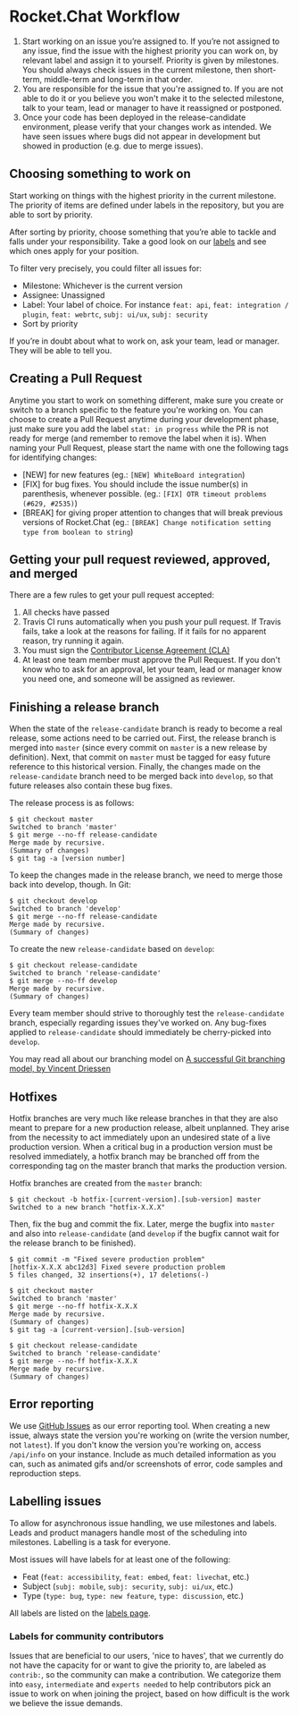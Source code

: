 # Rocket.Chat Workflow

1. Start working on an issue you’re assigned to. If you’re not assigned to any issue, find the issue with the highest priority you can work on, by relevant label and assign it to yourself. Priority is given by milestones. You should always check issues in the current milestone, then short-term, middle-term and long-term in that order.
2. You are responsible for the issue that you're assigned to. If you are not able to do it or you believe you won't make it to the selected milestone, talk to your team, lead or manager to have it reassigned or postponed.
3. Once your code has been deployed in the release-candidate environment, please verify that your changes work as intended. We have seen issues where bugs did not appear in development but showed in production (e.g. due to merge issues).

## Choosing something to work on

Start working on things with the highest priority in the current milestone. The priority of items are defined under labels in the repository, but you are able to sort by priority.

After sorting by priority, choose something that you’re able to tackle and falls under your responsibility. Take a good look on our [labels][labels] and see which ones apply for your position.

[labels]: https://github.com/RocketChat/Rocket.Chat/labels

To filter very precisely, you could filter all issues for:

- Milestone: Whichever is the current version
- Assignee: Unassigned
- Label: Your label of choice. For instance `feat: api`, `feat: integration / plugin`, `feat: webrtc`, `subj: ui/ux`, `subj: security`
- Sort by priority

If you’re in doubt about what to work on, ask your team, lead or manager. They will be able to tell you.

## Creating a Pull Request

Anytime you start to work on something different, make sure you create or switch to a branch specific to the feature you're working on. You can choose to create a Pull Request anytime during your development phase, just make sure you add the label `stat: in progress` while the PR is not ready for merge (and remember to remove the label when it is). When naming your Pull Request, please start the name with one the following tags for identifying changes:

- [NEW] for new features (eg.: `[NEW] WhiteBoard integration`)
- [FIX] for bug fixes. You should include the issue number(s) in parenthesis, whenever possible. (eg.: `[FIX] OTR timeout problems (#629, #2535)`)
- [BREAK] for giving proper attention to changes that will break previous versions of Rocket.Chat (eg.: `[BREAK] Change notification setting type from boolean to string`)

[history]: https://github.com/RocketChat/Rocket.Chat/blob/develop/HISTORY.md

## Getting your pull request reviewed, approved, and merged

There are a few rules to get your pull request accepted:

1. All checks have passed
2. Travis CI runs automatically when you push your pull request. If Travis fails, take a look at the reasons for failing. If it fails for no apparent reason, try running it again.
3. You must sign the [Contributor License Agreement (CLA)][cla]
4. At least one team member must approve the Pull Request. If you don't know who to ask for an approval, let your team, lead or manager know you need one, and someone will be assigned as reviewer.

[cla]: https://cla-assistant.io/RocketChat/Rocket.Chat

## Finishing a release branch

When the state of the `release-candidate` branch is ready to become a real release, some actions need to be carried out. First, the release branch is merged into `master` (since every commit on `master` is a new release by definition). Next, that commit on `master` must be tagged for easy future reference to this historical version. Finally, the changes made on the `release-candidate` branch need to be merged back into `develop`, so that future releases also contain these bug fixes.

The release process is as follows:

    $ git checkout master
    Switched to branch 'master'
    $ git merge --no-ff release-candidate
    Merge made by recursive.
    (Summary of changes)
    $ git tag -a [version number]

To keep the changes made in the release branch, we need to merge those back into develop, though. In Git:

    $ git checkout develop
    Switched to branch 'develop'
    $ git merge --no-ff release-candidate
    Merge made by recursive.
    (Summary of changes)

To create the new `release-candidate` based on `develop`:

    $ git checkout release-candidate
    Switched to branch 'release-candidate'
    $ git merge --no-ff develop
    Merge made by recursive.
    (Summary of changes)

Every team member should strive to thoroughly test the `release-candidate` branch, especially regarding issues they've worked on. Any bug-fixes applied to `release-candidate` should immediately be cherry-picked into `develop`.

You may read all about our branching model on [A successful Git branching model, by Vincent Driessen](http://nvie.com/posts/a-successful-git-branching-model/)

## Hotfixes

Hotfix branches are very much like release branches in that they are also meant to prepare for a new production release, albeit unplanned. They arise from the necessity to act immediately upon an undesired state of a live production version. When a critical bug in a production version must be resolved immediately, a hotfix branch may be branched off from the corresponding tag on the master branch that marks the production version.

Hotfix branches are created from the `master` branch:

    $ git checkout -b hotfix-[current-version].[sub-version] master
    Switched to a new branch "hotfix-X.X.X"

Then, fix the bug and commit the fix. Later, merge the bugfix into `master` and also into `release-candidate` (and `develop` if the bugfix cannot wait for the release branch to be finished).

    $ git commit -m "Fixed severe production problem"
    [hotfix-X.X.X abc12d3] Fixed severe production problem
    5 files changed, 32 insertions(+), 17 deletions(-)

    $ git checkout master
    Switched to branch 'master'
    $ git merge --no-ff hotfix-X.X.X
    Merge made by recursive.
    (Summary of changes)
    $ git tag -a [current-version].[sub-version]

    $ git checkout release-candidate
    Switched to branch 'release-candidate'
    $ git merge --no-ff hotfix-X.X.X
    Merge made by recursive.
    (Summary of changes)

## Error reporting

We use [GitHub Issues][issues] as our error reporting tool. When creating a new issue, always state the version you're working on (write the version number, not `latest`). If you don't know the version you're working on, access `/api/info` on your instance. Include as much detailed information as you can, such as animated gifs and/or screenshots of error, code samples and reproduction steps.

[issues]: https://github.com/RocketChat/Rocket.Chat/issues

## Labelling issues

To allow for asynchronous issue handling, we use milestones and labels.
Leads and product managers handle most of the scheduling into milestones. Labelling is a task for everyone.

Most issues will have labels for at least one of the following:

- Feat (`feat: accessibility`, `feat: embed`, `feat: livechat`, etc.)
- Subject (`subj: mobile`, `subj: security`, `subj: ui/ux`, etc.)
- Type (`type: bug`, `type: new feature`, `type: discussion`, etc.)

All labels are listed on the [labels page][labels].

### Labels for community contributors

Issues that are beneficial to our users, 'nice to haves', that we currently do not have the capacity for or want to give the priority to, are labeled as `contrib:`, so the community can make a contribution. We categorize them into `easy`, `intermediate` and `experts needed` to help contributors pick an issue to work on when joining the project, based on how difficult is the work we believe the issue demands.
